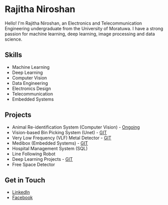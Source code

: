 # Rajitha Niroshan

Hello! I'm Rajitha Niroshan, an Electronics and Telecommunication Engineering undergraduate from the University of Moratuwa. I have a strong passion for machine learning, deep learning, image processing and data science.

## Skills
- Machine Learning
- Deep Learning
- Computer Vision
- Data Engineering
- Electronics Design
- Telecommunication
- Embedded Systems

## Projects
- Animal Re-identification System (Computer Vision) - [Ongoing](https://github.com/niroshan21/Animal-Re-identification-System)
- Vision-based Bin Picking System (Unet) -  [GIT](https://github.com/niroshan21/Vision-based-Bin-Picking-System)
- Very Low Frequency (VLF) Metal Detector -  [GIT](https://github.com/niroshan21/Metal-Detector)
- Medibox (Embedded Systems)  - [GIT](https://github.com/niroshan21/Medibox)
- Hospital Management System (SQL)  []()
- Line Following Robot  []()
- Deep Learning Projects - [GIT](https://github.com/niroshan21/Deep-Learning)
- Free Space Detector   []()

## Get in Touch
- [LinkedIn](www.linkedin.com/in/nirorajitha)
- [Facebook](https://www.facebook.com/profile.php?id=100008446302319&mibextid=LQQJ4d)
